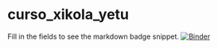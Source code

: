 # curso_xikola_yetu
Fill in the fields to see the markdown badge snippet.
[![Binder](https://mybinder.org/badge_logo.svg)](https://mybinder.org/v2/gh/Manilson97/jupytext_papermill_post/master)
